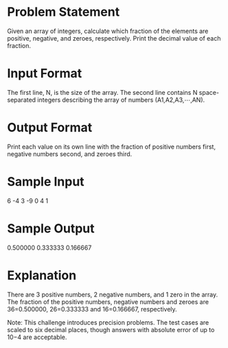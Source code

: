 # Problem Statement

Given an array of integers, calculate which fraction of the elements are positive, negative, and zeroes, respectively. Print the decimal value of each fraction.

# Input Format

The first line, N, is the size of the array. 
The second line contains N space-separated integers describing the array of numbers (A1,A2,A3,⋯,AN).

# Output Format

Print each value on its own line with the fraction of positive numbers first, negative numbers second, and zeroes third.

# Sample Input

6
-4 3 -9 0 4 1         
# Sample Output

0.500000
0.333333
0.166667
# Explanation

There are 3 positive numbers, 2 negative numbers, and 1 zero in the array. 
The fraction of the positive numbers, negative numbers and zeroes are 36=0.500000, 26=0.333333 and 16=0.166667, respectively.

Note: This challenge introduces precision problems. The test cases are scaled to six decimal places, though answers with absolute error of up to 10−4 are acceptable.